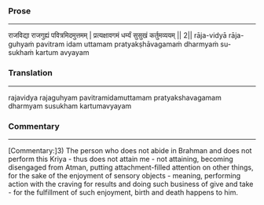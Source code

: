 ### Prose 
 --- 
राजविद्या राजगुह्यं पवित्रमिदमुत्तमम् |
प्रत्यक्षावगमं धर्म्यं सुसुखं कर्तुमव्ययम् || 2||
rāja-vidyā rāja-guhyaṁ pavitram idam uttamam
pratyakṣhāvagamaṁ dharmyaṁ su-sukhaṁ kartum avyayam

### Translation 
 --- 
rajavidya rajaguhyam pavitramidamuttamam pratyakshavagamam dharmyam susukham kartumavyayam

### Commentary 
 --- 
[Commentary:]3) The person who does not abide in Brahman and does not perform this Kriya - thus does not attain me - not attaining, becoming disengaged from Atman, putting attachment-filled attention on other things, for the sake of the enjoyment of sensory objects - meaning, performing action with the craving for results and doing such business of give and take - for the fulfillment of such enjoyment, birth and death happens to him.